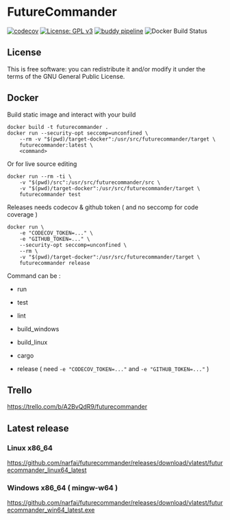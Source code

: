 # FutureCommander


[![codecov](https://codecov.io/gh/narfai/futurecommander/branch/master/graph/badge.svg)](https://codecov.io/gh/narfai/futurecommander)
[![License: GPL v3](https://img.shields.io/badge/License-GPLv3-blue.svg)](https://www.gnu.org/licenses/gpl-3.0)
[![buddy pipeline](https://app.buddy.works/narfai/futurecommander/pipelines/pipeline/185011/badge.svg?token=621d010d2c0d56fa721cefa04f9d765b57c055fbc413be83bfbe30368c18ebe4 "buddy pipeline")](https://app.buddy.works/narfai/futurecommander/pipelines/pipeline/185011)
![Docker Build Status](https://img.shields.io/docker/build/fcadeillan/futurecommander.svg)

## License

This is free software: you can redistribute it and/or modify it under the terms of the GNU General Public License.

## Docker

Build static image and interact with your build

```
docker build -t futurecommander .
docker run --security-opt seccomp=unconfined \
    --rm -v "$(pwd)/target-docker":/usr/src/futurecommander/target \
    futurecommander:latest \
    <command>
```

Or for live source editing

```
docker run --rm -ti \
    -v "$(pwd)/src":/usr/src/futurecommander/src \
    -v "$(pwd)/target-docker":/usr/src/futurecommander/target \
    futurecommander test
```

Releases needs codecov & github token ( and no seccomp for code coverage )

```
docker run \
    -e "CODECOV_TOKEN=..." \
    -e "GITHUB_TOKEN=..." \
    --security-opt seccomp=unconfined \
    --rm \
    -v "$(pwd)/target-docker":/usr/src/futurecommander/target \
    futurecommander release
```

Command can be :

* run

* test

* lint

* build_windows

* build_linux

* cargo

* release ( need `-e "CODECOV_TOKEN=..."` and `-e "GITHUB_TOKEN=..."` )

## Trello

https://trello.com/b/A2BvQdR9/futurecommander

## Latest release

### Linux x86_64

https://github.com/narfai/futurecommander/releases/download/vlatest/futurecommander_linux64_latest

### Windows x86_64 ( mingw-w64 )

https://github.com/narfai/futurecommander/releases/download/vlatest/futurecommander_win64_latest.exe



